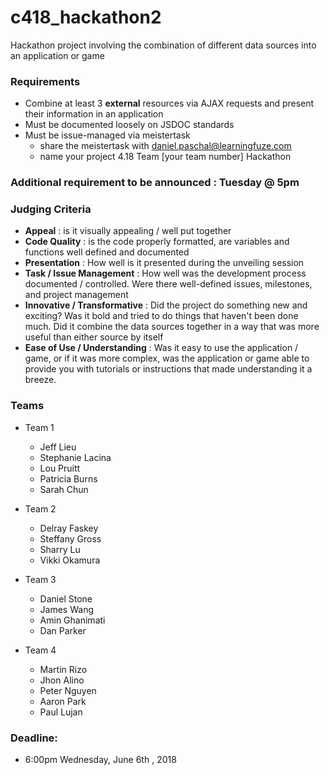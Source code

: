# c418_hackathon2

Hackathon project involving the combination of different data sources into an application or game

### Requirements
- Combine at least 3 **external** resources via AJAX requests and present their information in an application
- Must be documented loosely on JSDOC standards
- Must be issue-managed via meistertask 
  - share the meistertask with daniel.paschal@learningfuze.com
  - name your project 4.18 Team [your team number] Hackathon
  
### Additional requirement to be announced : Tuesday @ 5pm


### Judging Criteria
- **Appeal** : is it visually appealing / well put together
- **Code Quality** : is the code properly formatted, are variables and functions well defined and documented
- **Presentation** : How well is it presented during the unveiling session
- **Task / Issue Management** : How well was the development process documented / controlled.  Were there well-defined issues, milestones, and project management
- **Innovative / Transformative** : Did the project do something new and exciting?  Was it bold and tried to do things that haven't been done much.  Did it combine the data sources together in a way that was more useful than either source by itself
- **Ease of Use / Understanding** : Was it easy to use the application / game, or if it was more complex, was the application or game able to provide you with tutorials or instructions that made understanding it a breeze.


### Teams
- Team 1
  - Jeff Lieu
  - Stephanie Lacina
  - Lou Pruitt
  - Patricia Burns
  - Sarah Chun

- Team 2
  - Delray Faskey
  - Steffany Gross
  - Sharry Lu
  - Vikki Okamura

- Team 3
  - Daniel Stone
  - James Wang
  - Amin Ghanimati
  - Dan Parker

- Team 4
  - Martin Rizo
  - Jhon Alino
  - Peter Nguyen
  - Aaron Park
  - Paul Lujan
  
### Deadline: 
- 6:00pm Wednesday, June 6th , 2018
